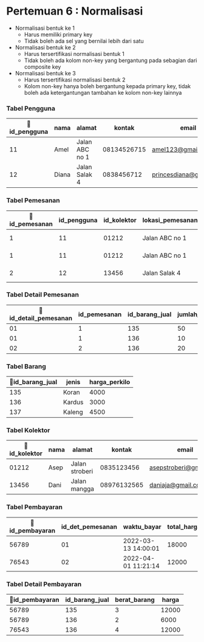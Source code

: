 # Pertemuan 6 : Normalisasi
- Normalisasi bentuk ke 1
    - Harus memiliki primary key
    - Tidak boleh ada sel yang bernilai lebih dari satu
- Normalisasi bentuk ke 2
    - Harus tersertifikasi normalisasi bentuk 1
    - Tidak boleh ada kolom non-key yang bergantung pada sebagian dari composite key
- Normalisasi bentuk ke 3
    - Harus tersertifikasi normalisasi bentuk 2
    - Kolom non-key hanya boleh bergantung kepada primary key, tidak boleh ada ketergantungan tambahan ke kolom non-key lainnya


### Tabel Pengguna
|🔑id_pengguna|nama|alamat|kontak|email|pass|
|---|---|---|---|---|---|
|11|Amel|Jalan ABC no 1|08134526715|amel123@gmail.com|melamel|
|12|Diana|Jalan Salak 4|0838456712|princesdiana@gmail.com|diana123|

### Tabel Pemesanan
|🔑id_pemesanan|id_pengguna|id_kolektor|lokasi_pemesanan|waktu_pesan|
|---|---|---|---|---|
|1|11|01212|Jalan ABC no 1|2022-03-13 13:35:01|
|1|11|01212|Jalan ABC no 1|2022-03-13 13:35:01|
|2|12|13456|Jalan Salak 4|2022-04-01 09:00:00|

### Tabel Detail Pemesanan
|🔑id_detail_pemesanan|id_pemesanan|id_barang_jual|jumlah_barang_jual|
|---|---|---|---|
|01|1|135|50|
|01|1|136|10|
|02|2|136|20|

### Tabel Barang 
|🔑id_barang_jual|jenis|harga_perkilo|
|---|---|---|
|135|Koran|4000|
|136|Kardus|3000|
|137|Kaleng|4500|

### Tabel Kolektor
|🔑id_kolektor|nama|alamat|kontak|email|pass|
|---|---|---|---|---|---|
|01212|Asep|Jalan stroberi|0835123456|asepstroberi@gmail.com|astro123|
|13456|Dani|Jalan mangga|08976132565|daniaja@gmail.com|danidani|

### Tabel Pembayaran
|🔑id_pembayaran|id_det_pemesanan|waktu_bayar|total_harga|
|---|---|---|---|
|56789|01|2022-03-13 14:00:01|18000|
|76543|02|2022-04-01 11:21:14|12000|

### Tabel Detail Pembayaran
|🔑id_pembayaran|id_barang_jual|berat_barang|harga|
|---|---|---|---|
|56789|135|3|12000|
|56789|136|2|6000|
|76543|136|4|12000|
